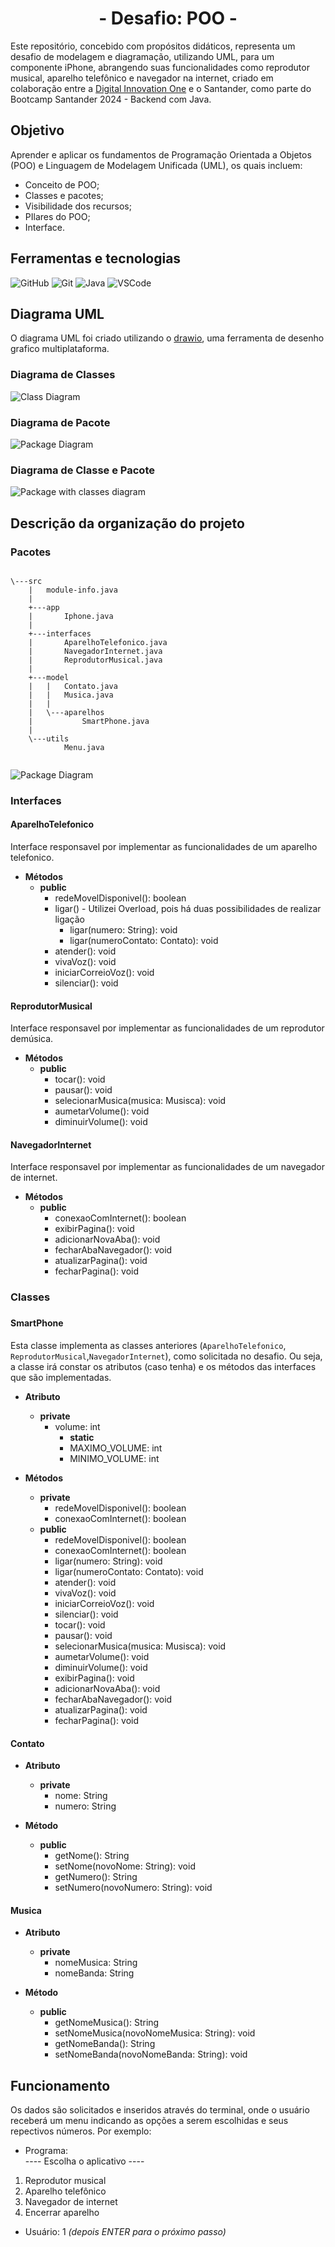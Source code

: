 <div align="center">
  <h1>- Desafio: POO -</h1>
</div>

Este repositório, concebido com propósitos didáticos, representa um desafio de modelagem e diagramação, utilizando UML, para um componente iPhone, abrangendo suas funcionalidades como reprodutor musical, aparelho telefônico e navegador na internet, criado em colaboração entre a [Digital Innovation One](https://www.dio.me/) e o Santander, como parte do Bootcamp Santander 2024 - Backend com Java.

## Objetivo

Aprender e aplicar os fundamentos de Programação Orientada a Objetos (POO) e Linguagem de Modelagem Unificada (UML), os quais incluem:

- Conceito de POO;
- Classes e pacotes;
- Visibilidade dos recursos;
- PIlares do POO;
- Interface.

## Ferramentas e tecnologias

![GitHub](https://img.shields.io/badge/GitHub-000?style=for-the-badge&logo=github&logoColor=30A3DC)
![Git](https://img.shields.io/badge/Git-000?style=for-the-badge&logo=git&logoColor=E94D5F)
![Java](https://img.shields.io/badge/Java-000?style=for-the-badge&logo=openjdk&logoColor=ED8B00)
![VSCode](https://img.shields.io/badge/vscode-000?style=for-the-badge&logo=visualstudiocode&logoColor=blue)

## Diagrama UML

O diagrama UML foi criado utilizando o [drawio](https://draw.io//), uma ferramenta de desenho grafico multiplataforma.

### Diagrama de Classes

![Class Diagram](./imgs/UML_Desafio_Iphone-Class.png)


### Diagrama de Pacote

![Package Diagram](./imgs/UML_Desafio_Iphone-Package.png)

### Diagrama de Classe e Pacote

![Package with classes diagram](./imgs/UML_Desafio_Iphone-Package+Class.png)

## Descrição da organização do projeto

### Pacotes

```

\---src
    |   module-info.java
    |
    +---app
    |       Iphone.java
    |
    +---interfaces
    |       AparelhoTelefonico.java
    |       NavegadorInternet.java
    |       ReprodutorMusical.java
    |
    +---model
    |   |   Contato.java
    |   |   Musica.java
    |   |
    |   \---aparelhos
    |           SmartPhone.java
    |
    \---utils
            Menu.java


```


![Package Diagram](./imgs/UML_Desafio_Iphone-Package.png)





### Interfaces

#### AparelhoTelefonico

Interface responsavel por implementar as funcionalidades de um aparelho telefonico.

- **Métodos**
  - **public**
    - redeMovelDisponivel(): boolean
    - ligar() - Utilizei Overload, pois há duas possibilidades de realizar ligação
      - ligar(numero:  String): void
      - ligar(numeroContato: Contato): void
    - atender(): void
    - vivaVoz(): void
    - iniciarCorreioVoz(): void
    - silenciar(): void

#### ReprodutorMusical

Interface responsavel por implementar as funcionalidades de um reprodutor demúsica.

- **Métodos**
  - **public**
    - tocar(): void
    - pausar(): void
    - selecionarMusica(musica: Musisca): void
    - aumetarVolume(): void
    - diminuirVolume(): void

#### NavegadorInternet

Interface responsavel por implementar as funcionalidades de um navegador de internet.

- **Métodos**
  - **public**
    - conexaoComInternet(): boolean
    - exibirPagina(): void
    - adicionarNovaAba(): void
    - fecharAbaNavegador(): void
    - atualizarPagina(): void
    - fecharPagina(): void

### Classes

###

#### SmartPhone

Esta classe implementa as classes anteriores (`AparelhoTelefonico`, `ReprodutorMusical`,`NavegadorInternet`), como solicitada no desafio. Ou seja, a classe irá constar os atributos (caso tenha) e os métodos das interfaces que são implementadas.

- **Atributo**
  - **private**
    - volume: int
      - **static**
      - MAXIMO_VOLUME: int
      - MINIMO_VOLUME: int

- **Métodos**
  - **private**
    - redeMovelDisponivel(): boolean
    - conexaoComInternet(): boolean
  - **public**
    - redeMovelDisponivel(): boolean
    - conexaoComInternet(): boolean
    - ligar(numero:  String): void
    - ligar(numeroContato: Contato): void
    - atender(): void
    - vivaVoz(): void
    - iniciarCorreioVoz(): void
    - silenciar(): void
    - tocar(): void
    - pausar(): void
    - selecionarMusica(musica: Musisca): void
    - aumetarVolume(): void
    - diminuirVolume(): void
    - exibirPagina(): void
    - adicionarNovaAba(): void
    - fecharAbaNavegador(): void
    - atualizarPagina(): void
    - fecharPagina(): void

#### Contato

- **Atributo**
  - **private**
    - nome: String
    - numero: String

- **Método**
  - **public**
    - getNome(): String
    - setNome(novoNome: String): void
    - getNumero(): String
    - setNumero(novoNumero: String): void

#### Musica

- **Atributo**
  - **private**
    - nomeMusica: String
    - nomeBanda: String

- **Método**
  - **public**
    - getNomeMusica(): String
    - setNomeMusica(novoNomeMusica: String): void
    - getNomeBanda(): String
    - setNomeBanda(novoNomeBanda: String): void

## Funcionamento

Os dados são solicitados e inseridos através do terminal, onde o usuário receberá um menu indicando as opções a serem escolhidas e seus repectivos números. Por exemplo:

- Programa:  
---- Escolha o aplicativo ----  

1. Reprodutor musical  
2. Aparelho telefônico  
3. Navegador de internet  
4. Encerrar aparelho

- Usuário: 1 *(depois ENTER para o próximo passo)*

</br>
